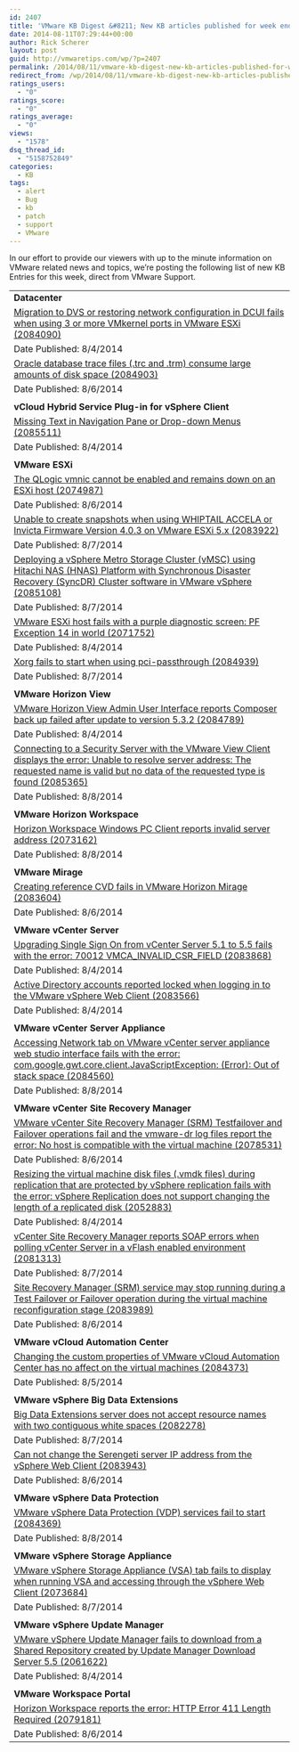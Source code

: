 ```yaml
---
id: 2407
title: 'VMware KB Digest &#8211; New KB articles published for week ending 8/9/14'
date: 2014-08-11T07:29:44+00:00
author: Rick Scherer
layout: post
guid: http://vmwaretips.com/wp/?p=2407
permalink: /2014/08/11/vmware-kb-digest-new-kb-articles-published-for-week-ending-8914/
redirect_from: /wp/2014/08/11/vmware-kb-digest-new-kb-articles-published-for-week-ending-8914/
ratings_users:
  - "0"
ratings_score:
  - "0"
ratings_average:
  - "0"
views:
  - "1578"
dsq_thread_id:
  - "5158752849"
categories:
  - KB
tags:
  - alert
  - Bug
  - kb
  - patch
  - support
  - VMware
---
```

In our effort to provide our viewers with up to the minute information on VMware related news and topics, we&#8217;re posting the following list of new KB Entries for this week, direct from VMware Support.
  
<!--more-->

<table border="0" cellspacing="0" cellpadding="0">
  <tr>
    <td valign="top" width="727">
      <strong>Datacenter</strong>
    </td>
  </tr>
  
  <tr>
    <td valign="top" width="727">
      <a href="http://bit.ly/1sufsVb">Migration to DVS or restoring network configuration in DCUI fails when using 3 or more VMkernel ports in VMware ESXi (2084090)</a>
    </td>
  </tr>
  
  <tr>
    <td valign="top" width="727">
      Date Published: 8/4/2014
    </td>
  </tr>
  
  <tr>
    <td valign="top" width="727">
      <a href="http://bit.ly/1sufqws">Oracle database trace files (.trc and .trm) consume large amounts of disk space (2084903)</a>
    </td>
  </tr>
  
  <tr>
    <td valign="top" width="727">
      Date Published: 8/6/2014
    </td>
  </tr>
  
  <tr>
    <td valign="top" width="727">
    </td>
  </tr>
  
  <tr>
    <td valign="top" width="727">
      <strong>vCloud Hybrid Service Plug-in for vSphere Client</strong>
    </td>
  </tr>
  
  <tr>
    <td valign="top" width="727">
      <a href="http://bit.ly/1sufqwu">Missing Text in Navigation Pane or Drop-down Menus (2085511)</a>
    </td>
  </tr>
  
  <tr>
    <td valign="top" width="727">
      Date Published: 8/4/2014
    </td>
  </tr>
  
  <tr>
    <td valign="top" width="727">
    </td>
  </tr>
  
  <tr>
    <td valign="top" width="727">
      <strong>VMware ESXi</strong>
    </td>
  </tr>
  
  <tr>
    <td valign="top" width="727">
      <a href="http://bit.ly/1sufsVh">The QLogic vmnic cannot be enabled and remains down on an ESXi host (2074987)</a>
    </td>
  </tr>
  
  <tr>
    <td valign="top" width="727">
      Date Published: 8/6/2014
    </td>
  </tr>
  
  <tr>
    <td valign="top" width="727">
      <a href="http://bit.ly/1nIslDh">Unable to create snapshots when using WHIPTAIL ACCELA or Invicta Firmware Version 4.0.3 on VMware ESXi 5.x (2083922)</a>
    </td>
  </tr>
  
  <tr>
    <td valign="top" width="727">
      Date Published: 8/7/2014
    </td>
  </tr>
  
  <tr>
    <td valign="top" width="727">
      <a href="http://bit.ly/1sufqww">Deploying a vSphere Metro Storage Cluster (vMSC) using Hitachi NAS (HNAS) Platform with Synchronous Disaster Recovery (SyncDR) Cluster software in VMware vSphere (2085108)</a>
    </td>
  </tr>
  
  <tr>
    <td valign="top" width="727">
      Date Published: 8/7/2014
    </td>
  </tr>
  
  <tr>
    <td valign="top" width="727">
      <a href="http://bit.ly/1nIslDk">VMware ESXi host fails with a purple diagnostic screen: PF Exception 14 in world (2071752)</a>
    </td>
  </tr>
  
  <tr>
    <td valign="top" width="727">
      Date Published: 8/4/2014
    </td>
  </tr>
  
  <tr>
    <td valign="top" width="727">
      <a href="http://bit.ly/1nIslmN">Xorg fails to start when using pci-passthrough (2084939)</a>
    </td>
  </tr>
  
  <tr>
    <td valign="top" width="727">
      Date Published: 8/7/2014
    </td>
  </tr>
  
  <tr>
    <td valign="top" width="727">
    </td>
  </tr>
  
  <tr>
    <td valign="top" width="727">
      <strong>VMware Horizon View </strong>
    </td>
  </tr>
  
  <tr>
    <td valign="top" width="727">
      <a href="http://bit.ly/1nIslDo">VMware Horizon View Admin User Interface reports Composer back up failed after update to version 5.3.2 (2084789)</a>
    </td>
  </tr>
  
  <tr>
    <td valign="top" width="727">
      Date Published: 8/4/2014
    </td>
  </tr>
  
  <tr>
    <td valign="top" width="727">
      <a href="http://bit.ly/1nIslDq">Connecting to a Security Server with the VMware View Client displays the error: Unable to resolve server address: The requested name is valid but no data of the requested type is found (2085365)</a>
    </td>
  </tr>
  
  <tr>
    <td valign="top" width="727">
      Date Published: 8/8/2014
    </td>
  </tr>
  
  <tr>
    <td valign="top" width="727">
    </td>
  </tr>
  
  <tr>
    <td valign="top" width="727">
      <strong>VMware Horizon Workspace</strong>
    </td>
  </tr>
  
  <tr>
    <td valign="top" width="727">
      <a href="http://bit.ly/1nIslmT">Horizon Workspace Windows PC Client reports invalid server address (2073162)</a>
    </td>
  </tr>
  
  <tr>
    <td valign="top" width="727">
      Date Published: 8/8/2014
    </td>
  </tr>
  
  <tr>
    <td valign="top" width="727">
    </td>
  </tr>
  
  <tr>
    <td valign="top" width="727">
      <strong>VMware Mirage</strong>
    </td>
  </tr>
  
  <tr>
    <td valign="top" width="727">
      <a href="http://bit.ly/1nIslmV">Creating reference CVD fails in VMware Horizon Mirage (2083604)</a>
    </td>
  </tr>
  
  <tr>
    <td valign="top" width="727">
      Date Published: 8/6/2014
    </td>
  </tr>
  
  <tr>
    <td valign="top" width="727">
    </td>
  </tr>
  
  <tr>
    <td valign="top" width="727">
      <strong>VMware vCenter Server</strong>
    </td>
  </tr>
  
  <tr>
    <td valign="top" width="727">
      <a href="http://bit.ly/1sufw7k">Upgrading Single Sign On from vCenter Server 5.1 to 5.5 fails with the error: 70012 VMCA_INVALID_CSR_FIELD (2083868)</a>
    </td>
  </tr>
  
  <tr>
    <td valign="top" width="727">
      Date Published: 8/4/2014
    </td>
  </tr>
  
  <tr>
    <td valign="top" width="727">
      <a href="http://bit.ly/1suftbG">Active Directory accounts reported locked when logging in to the VMware vSphere Web Client (2083566)</a>
    </td>
  </tr>
  
  <tr>
    <td valign="top" width="727">
      Date Published: 8/4/2014
    </td>
  </tr>
  
  <tr>
    <td valign="top" width="727">
    </td>
  </tr>
  
  <tr>
    <td valign="top" width="727">
      <strong>VMware vCenter Server Appliance</strong>
    </td>
  </tr>
  
  <tr>
    <td valign="top" width="727">
      <a href="http://bit.ly/1nIsln0">Accessing Network tab on VMware vCenter server appliance web studio interface fails with the error: com.google.gwt.core.client.JavaScriptException: (Error): Out of stack space (2084560)</a>
    </td>
  </tr>
  
  <tr>
    <td valign="top" width="727">
      Date Published: 8/8/2014
    </td>
  </tr>
  
  <tr>
    <td valign="top" width="727">
    </td>
  </tr>
  
  <tr>
    <td valign="top" width="727">
      <strong>VMware vCenter Site Recovery Manager</strong>
    </td>
  </tr>
  
  <tr>
    <td valign="top" width="727">
      <a href="http://bit.ly/1nIsois">VMware vCenter Site Recovery Manager (SRM) Testfailover and Failover operations fail and the vmware-dr log files report the error: No host is compatible with the virtual machine (2078531)</a>
    </td>
  </tr>
  
  <tr>
    <td valign="top" width="727">
      Date Published: 8/6/2014
    </td>
  </tr>
  
  <tr>
    <td valign="top" width="727">
      <a href="http://bit.ly/1sufw7v">Resizing the virtual machine disk files (.vmdk files) during replication that are protected by vSphere replication fails with the error: vSphere Replication does not support changing the length of a replicated disk (2052883)</a>
    </td>
  </tr>
  
  <tr>
    <td valign="top" width="727">
      Date Published: 8/4/2014
    </td>
  </tr>
  
  <tr>
    <td valign="top" width="727">
      <a href="http://bit.ly/1sufw7x">vCenter Site Recovery Manager reports SOAP errors when polling vCenter Server in a vFlash enabled environment (2081313)</a>
    </td>
  </tr>
  
  <tr>
    <td valign="top" width="727">
      Date Published: 8/7/2014
    </td>
  </tr>
  
  <tr>
    <td valign="top" width="727">
      <a href="http://bit.ly/1nIslTK">Site Recovery Manager (SRM) service may stop running during a Test Failover or Failover operation during the virtual machine reconfiguration stage (2083989)</a>
    </td>
  </tr>
  
  <tr>
    <td valign="top" width="727">
      Date Published: 8/6/2014
    </td>
  </tr>
  
  <tr>
    <td valign="top" width="727">
    </td>
  </tr>
  
  <tr>
    <td valign="top" width="727">
      <strong>VMware vCloud Automation Center</strong>
    </td>
  </tr>
  
  <tr>
    <td valign="top" width="727">
      <a href="http://bit.ly/1nIsoiB">Changing the custom properties of VMware vCloud Automation Center has no affect on the virtual machines (2084373)</a>
    </td>
  </tr>
  
  <tr>
    <td valign="top" width="727">
      Date Published: 8/5/2014
    </td>
  </tr>
  
  <tr>
    <td valign="top" width="727">
    </td>
  </tr>
  
  <tr>
    <td valign="top" width="727">
      <strong>VMware vSphere Big Data Extensions</strong>
    </td>
  </tr>
  
  <tr>
    <td valign="top" width="727">
      <a href="http://bit.ly/1sufwnR">Big Data Extensions server does not accept resource names with two contiguous white spaces (2082278)</a>
    </td>
  </tr>
  
  <tr>
    <td valign="top" width="727">
      Date Published: 8/7/2014
    </td>
  </tr>
  
  <tr>
    <td valign="top" width="727">
      <a href="http://bit.ly/1nIsoiF">Can not change the Serengeti server IP address from the vSphere Web Client (2083943)</a>
    </td>
  </tr>
  
  <tr>
    <td valign="top" width="727">
      Date Published: 8/6/2014
    </td>
  </tr>
  
  <tr>
    <td valign="top" width="727">
    </td>
  </tr>
  
  <tr>
    <td valign="top" width="727">
      <strong>VMware vSphere Data Protection</strong>
    </td>
  </tr>
  
  <tr>
    <td valign="top" width="727">
      <a href="http://bit.ly/1sufwnT">VMware vSphere Data Protection (VDP) services fail to start (2084369)</a>
    </td>
  </tr>
  
  <tr>
    <td valign="top" width="727">
      Date Published: 8/8/2014
    </td>
  </tr>
  
  <tr>
    <td valign="top" width="727">
    </td>
  </tr>
  
  <tr>
    <td valign="top" width="727">
      <strong>VMware vSphere Storage Appliance</strong>
    </td>
  </tr>
  
  <tr>
    <td valign="top" width="727">
      <a href="http://bit.ly/1nIslTP">VMware vSphere Storage Appliance (VSA) tab fails to display when running VSA and accessing through the vSphere Web Client (2073684)</a>
    </td>
  </tr>
  
  <tr>
    <td valign="top" width="727">
      Date Published: 8/7/2014
    </td>
  </tr>
  
  <tr>
    <td valign="top" width="727">
    </td>
  </tr>
  
  <tr>
    <td valign="top" width="727">
      <strong>VMware vSphere Update Manager </strong>
    </td>
  </tr>
  
  <tr>
    <td valign="top" width="727">
      <a href="http://bit.ly/1nIsoiH">VMware vSphere Update Manager fails to download from a Shared Repository created by Update Manager Download Server 5.5 (2061622)</a>
    </td>
  </tr>
  
  <tr>
    <td valign="top" width="727">
      Date Published: 8/4/2014
    </td>
  </tr>
  
  <tr>
    <td valign="top" width="727">
    </td>
  </tr>
  
  <tr>
    <td valign="top" width="727">
      <strong>VMware Workspace Portal</strong>
    </td>
  </tr>
  
  <tr>
    <td valign="top" width="727">
      <a href="http://bit.ly/1suftsc">Horizon Workspace reports the error: HTTP Error 411 Length Required (2079181)</a>
    </td>
  </tr>
  
  <tr>
    <td valign="top" width="727">
      Date Published: 8/6/2014
    </td>
  </tr>
</table>

<div class="feedflare">
</div>